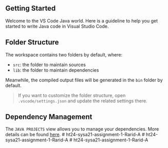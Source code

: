 ## Getting Started

Welcome to the VS Code Java world. Here is a guideline to help you get started to write Java code in Visual Studio Code.

## Folder Structure

The workspace contains two folders by default, where:

- `src`: the folder to maintain sources
- `lib`: the folder to maintain dependencies

Meanwhile, the compiled output files will be generated in the `bin` folder by default.

> If you want to customize the folder structure, open `.vscode/settings.json` and update the related settings there.

## Dependency Management

The `JAVA PROJECTS` view allows you to manage your dependencies. More details can be found [here](https://github.com/microsoft/vscode-java-dependency#manage-dependencies).
#   h t 2 4 - s y s a 2 1 - a s s i g n m e n t - 1 - R a r i d - A  
 #   h t 2 4 - s y s a 2 1 - a s s i g n m e n t - 1 - R a r i d - A  
 #   h t 2 4 - s y s a 2 1 - a s s i g n m e n t - 1 - R a r i d - A  
 